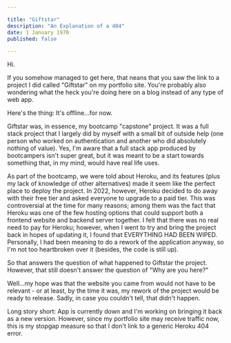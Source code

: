 ```yaml
---

title: "Giftstar"
description: "An Explanation of a 404"
date: 1 January 1970
published: false

---
```


Hi.

If you somehow managed to get here, that neans that you saw the link to a project I did called "Giftstar" on my portfolio site. You're probably also wondering what the heck you're doing here on a blog instead of any type of web app.

Here's the thing: It's offline...for now.

Giftstar was, in essence, my bootcamp "capstone" project. It was a full stack project that I largely did by myself with a small bit of outside help (one person who worked on authentication and another who did absolutely nothing of value). Yes, I'm aware that a full stack app produced by bootcampers isn't super great, but it was meant to be a start towards something that, in my mind, would have real life uses.

As part of the bootcamp, we were told about Heroku, and its features (plus my lack of knowledge of other alternatives) made it seem like the perfect place to deploy the project. In 2022, however, Heroku decided to do away with their free tier and asked everyone to upgrade to a paid tier. This was controversial at the time for many reasons; among them was the fact that Heroku was one of the few hosting options that could support both a frontend website and backend server together. I felt that there was no real need to pay for Heroku; however, when I went to try and bring the project back in hopes of updating it, I found that EVERYTHING HAD BEEN WIPED. Personally, I had been meaning to do a rework of the application anyway, so I'm not too heartbroken over it (besides, the code is still up).

So that answers the question of what happened to Giftstar the project. However, that still doesn't answer the question of "Why are you here?"

Well...my hope was that the website you came from would not have to be relevant - or at least, by the time it was, my rework of the project would be ready to release. Sadly, in case you couldn't tell, that didn't happen. 

Long story short: App is currently down and I'm working on bringing it back as a new version. However, since my portfolio site may receive traffic now, this is my stopgap measure so that I don't link to a generic Heroku 404 error.